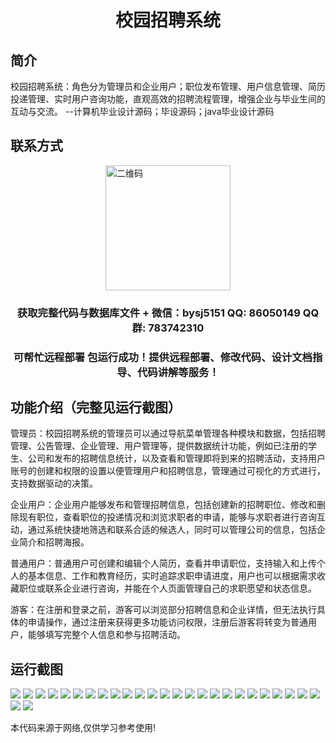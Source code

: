 <p><h1 align="center">校园招聘系统</h1></p>

## 简介
校园招聘系统：角色分为管理员和企业用户；职位发布管理、用户信息管理、简历投递管理、实时用户咨询功能，直观高效的招聘流程管理，增强企业与毕业生间的互动与交流。    --计算机毕业设计源码；毕设源码；java毕业设计源码


## 联系方式
<img src="https://bs-1329754181.cos.ap-shanghai.myqcloud.com/wx.jpg" alt="二维码" style="display: block; margin: 0 auto;" width="200px">
<p><h3 align="center">获取完整代码与数据库文件 + 微信：bysj5151 QQ: 86050149 QQ群: 783742310</h3></p>
<p><h3 align="center">可帮忙远程部署 包运行成功！提供远程部署、修改代码、设计文档指导、代码讲解等服务！</h3></p>

## 功能介绍（完整见运行截图）
管理员：校园招聘系统的管理员可以通过导航菜单管理各种模块和数据，包括招聘管理、公告管理、企业管理、用户管理等，提供数据统计功能，例如已注册的学生、公司和发布的招聘信息统计，以及查看和管理即将到来的招聘活动，支持用户账号的创建和权限的设置以便管理用户和招聘信息，管理通过可视化的方式进行，支持数据驱动的决策。

企业用户：企业用户能够发布和管理招聘信息，包括创建新的招聘职位、修改和删除现有职位，查看职位的投递情况和浏览求职者的申请，能够与求职者进行咨询互动，通过系统快捷地筛选和联系合适的候选人，同时可以管理公司的信息，包括企业简介和招聘海报。

普通用户：普通用户可创建和编辑个人简历，查看并申请职位，支持输入和上传个人的基本信息、工作和教育经历，实时追踪求职申请进度，用户也可以根据需求收藏职位或联系企业进行咨询，并能在个人页面管理自己的求职愿望和状态信息。

游客：在注册和登录之前，游客可以浏览部分招聘信息和企业详情，但无法执行具体的申请操作，通过注册来获得更多功能访问权限，注册后游客将转变为普通用户，能够填写完整个人信息和参与招聘活动。


## 运行截图
![](https://bs-1329754181.cos.ap-shanghai.myqcloud.com/spring/CampusRecruitmentSystem/img/001.jpg)
![](https://bs-1329754181.cos.ap-shanghai.myqcloud.com/spring/CampusRecruitmentSystem/img/002.jpg)
![](https://bs-1329754181.cos.ap-shanghai.myqcloud.com/spring/CampusRecruitmentSystem/img/003.jpg)
![](https://bs-1329754181.cos.ap-shanghai.myqcloud.com/spring/CampusRecruitmentSystem/img/004.jpg)
![](https://bs-1329754181.cos.ap-shanghai.myqcloud.com/spring/CampusRecruitmentSystem/img/005.jpg)
![](https://bs-1329754181.cos.ap-shanghai.myqcloud.com/spring/CampusRecruitmentSystem/img/006.jpg)
![](https://bs-1329754181.cos.ap-shanghai.myqcloud.com/spring/CampusRecruitmentSystem/img/007.jpg)
![](https://bs-1329754181.cos.ap-shanghai.myqcloud.com/spring/CampusRecruitmentSystem/img/008.jpg)
![](https://bs-1329754181.cos.ap-shanghai.myqcloud.com/spring/CampusRecruitmentSystem/img/009.jpg)
![](https://bs-1329754181.cos.ap-shanghai.myqcloud.com/spring/CampusRecruitmentSystem/img/010.jpg)
![](https://bs-1329754181.cos.ap-shanghai.myqcloud.com/spring/CampusRecruitmentSystem/img/011.jpg)
![](https://bs-1329754181.cos.ap-shanghai.myqcloud.com/spring/CampusRecruitmentSystem/img/012.jpg)
![](https://bs-1329754181.cos.ap-shanghai.myqcloud.com/spring/CampusRecruitmentSystem/img/013.jpg)
![](https://bs-1329754181.cos.ap-shanghai.myqcloud.com/spring/CampusRecruitmentSystem/img/014.jpg)
![](https://bs-1329754181.cos.ap-shanghai.myqcloud.com/spring/CampusRecruitmentSystem/img/015.jpg)
![](https://bs-1329754181.cos.ap-shanghai.myqcloud.com/spring/CampusRecruitmentSystem/img/016.jpg)
![](https://bs-1329754181.cos.ap-shanghai.myqcloud.com/spring/CampusRecruitmentSystem/img/017.jpg)
![](https://bs-1329754181.cos.ap-shanghai.myqcloud.com/spring/CampusRecruitmentSystem/img/018.jpg)
![](https://bs-1329754181.cos.ap-shanghai.myqcloud.com/spring/CampusRecruitmentSystem/img/019.jpg)
![](https://bs-1329754181.cos.ap-shanghai.myqcloud.com/spring/CampusRecruitmentSystem/img/020.jpg)
![](https://bs-1329754181.cos.ap-shanghai.myqcloud.com/spring/CampusRecruitmentSystem/img/021.jpg)
![](https://bs-1329754181.cos.ap-shanghai.myqcloud.com/spring/CampusRecruitmentSystem/img/022.jpg)
![](https://bs-1329754181.cos.ap-shanghai.myqcloud.com/spring/CampusRecruitmentSystem/img/023.jpg)
![](https://bs-1329754181.cos.ap-shanghai.myqcloud.com/spring/CampusRecruitmentSystem/img/024.jpg)
![](https://bs-1329754181.cos.ap-shanghai.myqcloud.com/spring/CampusRecruitmentSystem/img/025.jpg)
![](https://bs-1329754181.cos.ap-shanghai.myqcloud.com/spring/CampusRecruitmentSystem/img/026.jpg)
![](https://bs-1329754181.cos.ap-shanghai.myqcloud.com/spring/CampusRecruitmentSystem/img/027.jpg)

<p>本代码来源于网络,仅供学习参考使用!</p>
